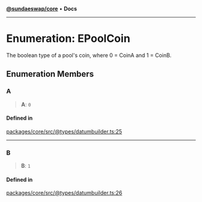 [**@sundaeswap/core**](../../README.md) • **Docs**

***

# Enumeration: EPoolCoin

The boolean type of a pool's coin, where 0 = CoinA and 1 = CoinB.

## Enumeration Members

### A

> **A**: `0`

#### Defined in

[packages/core/src/@types/datumbuilder.ts:25](https://github.com/SundaeSwap-finance/sundae-sdk/blob/main/packages/core/src/@types/datumbuilder.ts#L25)

***

### B

> **B**: `1`

#### Defined in

[packages/core/src/@types/datumbuilder.ts:26](https://github.com/SundaeSwap-finance/sundae-sdk/blob/main/packages/core/src/@types/datumbuilder.ts#L26)
